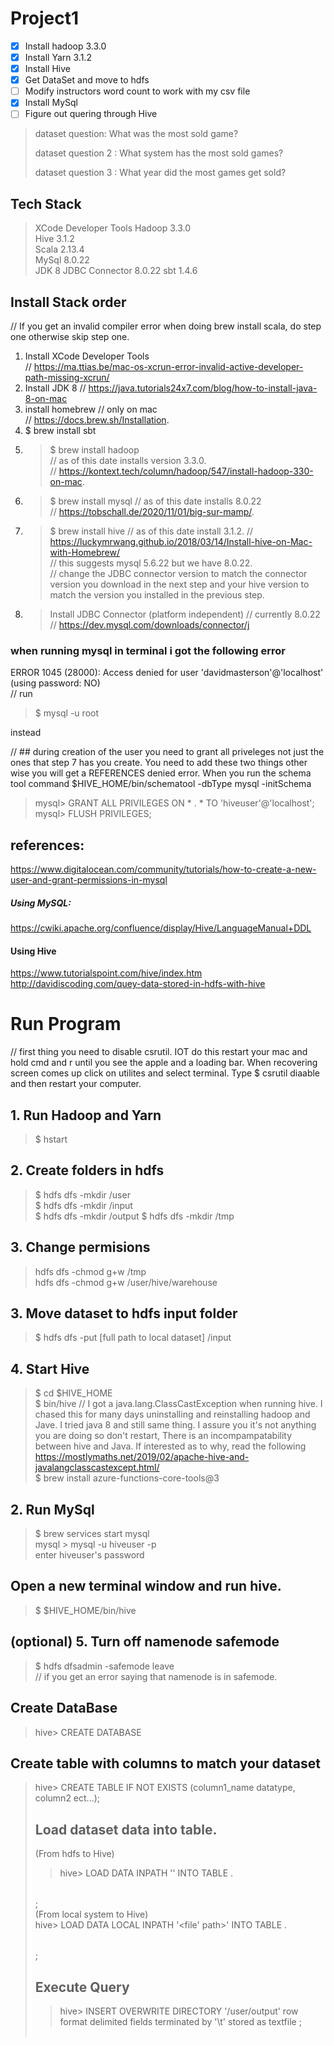 # Project1
- [x] Install hadoop 3.3.0
- [x] Install Yarn 3.1.2
- [x] Install Hive
- [x] Get DataSet and move to hdfs
- [ ] Modify instructors word count to work with my csv file
- [x] Install MySql
- [ ] Figure out quering through Hive

> dataset question: What was the most sold game? 
> 
> dataset question 2 : What system has the most sold games? 
>  
> dataset question 3 : What year did the most games get sold?  

## Tech Stack
> XCode Developer Tools
> Hadoop 3.3.0  
> Hive 3.1.2   
> Scala 2.13.4  
> MySql 8.0.22   
> JDK 8
> JDBC Connector 8.0.22
> sbt 1.4.6

## Install Stack order
// If you get an invalid compiler error when doing brew install scala, do step one  otherwise skip step one.
1. Install XCode Developer Tools  
//  https://ma.ttias.be/mac-os-xcrun-error-invalid-active-developer-path-missing-xcrun/ 
3. Install JDK 8 
//  https://java.tutorials24x7.com/blog/how-to-install-java-8-on-mac  
4. install homebrew // only on mac   
//  https://docs.brew.sh/Installation.  
4. $ brew install sbt 
5. > $  brew install hadoop   
// as of this date installs version 3.3.0.   
//  https://kontext.tech/column/hadoop/547/install-hadoop-330-on-mac. 
6. > $  brew install mysql // as of this date installs 8.0.22   
// https://tobschall.de/2020/11/01/big-sur-mamp/. 
7. > $  brew install hive // as of this date install 3.1.2. 
//  https://luckymrwang.github.io/2018/03/14/Install-hive-on-Mac-with-Homebrew/  
//  this suggests mysql 5.6.22 but we have 8.0.22.  
//  change the JDBC connector version to match the connector version you download in the next step and your hive version to match the version you installed in the previous step.
8. > Install JDBC Connector  (platform independent) // currently 8.0.22
//  https://dev.mysql.com/downloads/connector/j 

### when running mysql in terminal i got the following error  
ERROR 1045 (28000): Access denied for user 'davidmasterson'@'localhost' (using password: NO)  
//  run    
> $ mysql -u root   
  
  instead 

// ## during creation of the user you need to grant all priveleges not just the ones that step 7 has you create. You need to add these two things other wise you  will get a REFERENCES denied error. When you run the schema tool command $HIVE_HOME/bin/schematool -dbType mysql -initSchema  
> mysql> GRANT ALL PRIVILEGES ON * . * TO 'hiveuser'@'localhost';  
> mysql> FLUSH PRIVILEGES;  

## references: 
https://www.digitalocean.com/community/tutorials/how-to-create-a-new-user-and-grant-permissions-in-mysql

##### Using MySQL:
https://cwiki.apache.org/confluence/display/Hive/LanguageManual+DDL

#### Using Hive  
https://www.tutorialspoint.com/hive/index.htm  
http://davidiscoding.com/quey-data-stored-in-hdfs-with-hive  
 


# Run Program  
// first thing you need to disable csrutil. IOT do this restart your mac and hold cmd and r until you see the apple and a loading bar. When recovering screen comes up click on utilites and select terminal. Type $ csrutil diaable and then restart your computer.
## 1. Run Hadoop and Yarn
> $ hstart
## 2. Create folders in hdfs  
> $ hdfs dfs -mkdir /user  
> $ hdfs dfs -mkdir /input  
> $ hdfs dfs -mkdir /output 
> $ hdfs dfs -mkdir /tmp    
## 3. Change permisions
> hdfs dfs -chmod g+w /tmp  
> hdfs dfs -chmod g+w /user/hive/warehouse
## 3. Move dataset to hdfs input folder  
> $ hdfs dfs -put [full path to local dataset] /input   
## 4. Start Hive  
> $ cd $HIVE_HOME  
> $ bin/hive  // I got a java.lang.ClassCastException when running hive. I chased this for many days uninstalling and reinstalling hadoop and Jave. I tried java 8 and still same thing. I assure you it's not anything you are doing so don't restart, There is an incompampatability between hive and Java. If interested as to why, read the following    
https://mostlymaths.net/2019/02/apache-hive-and-javalangclasscastexcept.html/  
> $ brew install azure-functions-core-tools@3  

## 2. Run MySql
> $ brew services start mysql  
> mysql > mysql -u hiveuser -p  
> enter hiveuser's password 

## Open a new terminal window and run hive.   
> $ $HIVE_HOME/bin/hive

##  (optional) 5. Turn off namenode safemode  
> $ hdfs dfsadmin -safemode leave  
// if you get an error saying that namenode is in safemode.

## Create DataBase  
> hive> CREATE DATABASE <db name >  
## Create table with columns to match your dataset 
> hive> CREATE TABLE IF NOT EXISTS <table name>(column1_name datatype, column2 ect...);
## Load dataset data into table. 
(From hdfs to Hive) 
> hive> LOAD DATA INPATH '<file path>' INTO TABLE <database>.<table>;  
(From local system to Hive)  
> hive> LOAD DATA LOCAL INPATH '<file' path>' INTO TABLE <database>.<table>;

## Execute Query  
> hive> INSERT OVERWRITE DIRECTORY '/user/output' row format delimited fields terminated by '\t' stored as textfile <QUERY>;



